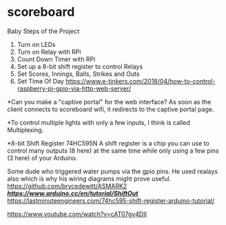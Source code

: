 # scoreboard
Baby Steps of the Project
1. Turn on LEDs
2. Turn on Relay with RPi
3. Count Down Timer with RPi
4. Set up a 8-bit shift register to control Relays
5. Set Scores, Innings, Balls, Strikes and Outs
6. Set Time Of Day
https://www.e-tinkers.com/2018/04/how-to-control-raspberry-pi-gpio-via-http-web-server/

*Can you make a "captive portal" for the web interface? As soon as the client connects to
scoreboard wifi, it redirects to the captive portal page.

*To control multiple lights with only a few inputs, I think is called Multiplexing.

*8-bit Shift Register 74HC595N
A shift register is a chip you can use to control many outputs (8 here) at the same time while only using a few pins (3 here) of your Arduino.

Some dude who triggered water pumps via the gpio pins. 
He used realays also which is why his wiring diagrams might prove useful. 
https://github.com/brycedewitt/ASMARK2
*****************https://www.arduino.cc/en/tutorial/ShiftOut*****************
https://lastminuteengineers.com/74hc595-shift-register-arduino-tutorial/

https://www.youtube.com/watch?v=cAT07gy4DII
